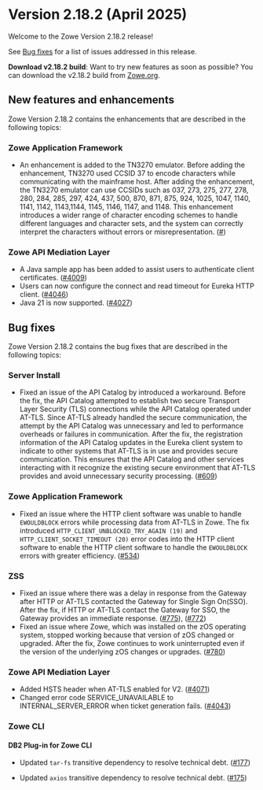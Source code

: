 # Version 2.18.2 (April 2025)

Welcome to the Zowe Version 2.18.2 release!

See [Bug fixes](#bug-fixes) for a list of issues addressed in this release.

**Download v2.18.2 build**: Want to try new features as soon as possible? You can download the v2.18.2 build from [Zowe.org](https://www.zowe.org/download.html).

## New features and enhancements

Zowe Version 2.18.2 contains the enhancements that are described in the following topics:

### Zowe Application Framework

- An enhancement is added to the TN3270 emulator. Before adding the enhancement, TN3270 used CCSID 37 to encode characters while communicating with the mainframe host. After adding the enhancement, the TN3270 emulator can use CCSIDs such as 037, 273, 275, 277, 278, 280, 284, 285, 297, 424, 437, 500, 870, 871, 875, 924, 1025, 1047, 1140, 1141, 1142, 1143,1144, 1145, 1146, 1147, and 1148. This enhancement introduces a wider range of character encoding schemes to handle different languages and character sets, and the system can correctly interpret the characters without errors or misrepresentation. ([#]())

### Zowe API Mediation Layer

- A Java sample app has been added to assist users to authenticate client certificates. ([#4009](https://github.com/zowe/api-layer/issues/4009))
- Users can now configure the connect and read timeout for Eureka HTTP client. ([#4046](https://github.com/zowe/api-layer/issues/4046))
- Java 21 is now supported. ([#4027](https://github.com/zowe/api-layer/issues/4027))

## Bug fixes

Zowe Version 2.18.2 contains the bug fixes that are described in the following topics:

### Server Install

- Fixed an issue of the API Catalog by introduced a workaround. Before the fix, the API Catalog attempted to establish two secure Transport Layer Security (TLS) connections while the API Catalog operated under AT-TLS. Since AT-TLS already handled the secure communication, the attempt by the API Catalog was unnecessary and led to performance overheads or failures in communication. After the fix, the registration information of the API Catalog updates in the Eureka client system to indicate to other systems that AT-TLS is in use and provides secure communication. This ensures that the API Catalog and other services interacting with it recognize the existing secure environment that AT-TLS provides and avoid unnecessary security processing. ([#609](https://github.com/zowe/zlux-server-framework/pull/609))

### Zowe Application Framework

- Fixed an issue where the HTTP client software was unable to handle `EWOULDBLOCK` errors while processing data from AT-TLS in Zowe. The fix introduced `HTTP_CLIENT_UNBLOCKED_TRY_AGAIN (19)` and `HTTP_CLIENT_SOCKET_TIMEOUT (20)` error codes into the HTTP client software to enable the HTTP client software to handle the `EWOULDBLOCK` errors with greater efficiency. ([#534](https://github.com/zowe/zowe-common-c/pull/534))

### ZSS

- Fixed an issue where there was a delay in response from the Gateway after HTTP or AT-TLS contacted the Gateway for Single Sign On(SSO). After the fix, if HTTP or AT-TLS contact the Gateway for SSO, the Gateway provides an immediate response. ([#775](https://github.com/zowe/zss/pull/775)), ([#772](https://github.com/zowe/zss/pull/772))
- Fixed an issue where Zowe, which was installed on the zOS operating system, stopped working because that version of zOS changed or upgraded. After the fix, Zowe continues to work uninterrupted even if the version of the underlying zOS changes or upgrades. ([#780](https://github.com/zowe/zss/pull/780))

### Zowe API Mediation Layer

- Added HSTS header when AT-TLS enabled for V2. ([#4071](https://github.com/zowe/api-layer/issues/4071))
- Changed error code SERVICE_UNAVAILABLE to INTERNAL_SERVER_ERROR when ticket generation fails. ([#4043](https://github.com/zowe/api-layer/issues/4043))

### Zowe CLI

#### DB2 Plug-in for Zowe CLI

- Updated `tar-fs` transitive dependency to resolve technical debt. ([#177](https://github.com/zowe/zowe-cli-db2-plugin/pull/177))

- Updated `axios` transitive dependency to resolve technical debt. ([#175](https://github.com/zowe/zowe-cli-db2-plugin/pull/175))


